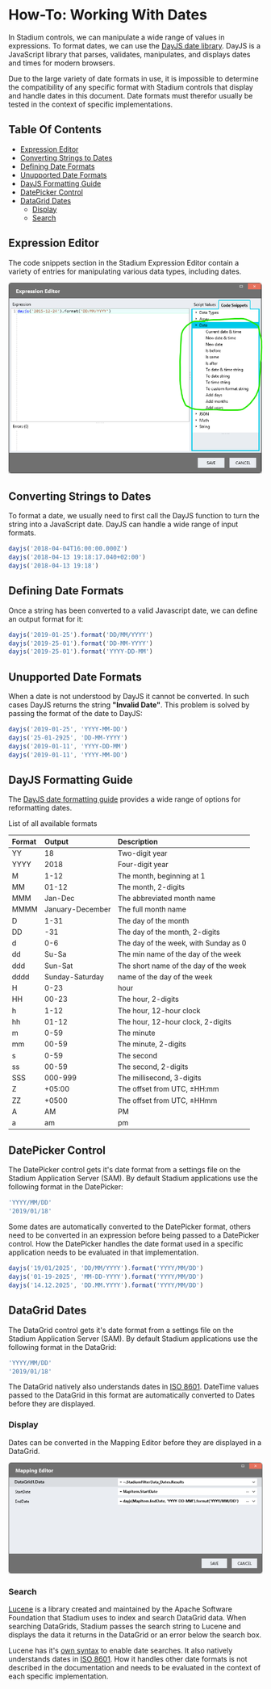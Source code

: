 # How-To: Working With Dates <!-- omit in toc -->

In Stadium controls, we can manipulate a wide range of values in expressions. To format dates, we can use the [DayJS date library](https://day.js.org/en/). DayJS is a JavaScript library that parses, validates, manipulates, and displays dates and times for modern browsers. 

Due to the large variety of date formats in use, it is impossible to determine the compatibility of any specific format with Stadium controls that display and handle dates in this document. Date formats must therefor usually be tested in the context of specific implementations. 

## Table Of Contents <!-- omit in toc -->
- [Expression Editor](#expression-editor)
- [Converting Strings to Dates](#converting-strings-to-dates)
- [Defining Date Formats](#defining-date-formats)
- [Unupported Date Formats](#unupported-date-formats)
- [DayJS Formatting Guide](#dayjs-formatting-guide)
- [DatePicker Control](#datepicker-control)
- [DataGrid Dates](#datagrid-dates)
  - [Display](#display)
  - [Search](#search)

## Expression Editor

The code snippets section in the Stadium Expression Editor contain a variety of entries for manipulating various data types, including dates. 

![](images/ExpressionEditor.png)

## Converting Strings to Dates

To format a date, we usually need to first call the DayJS function to turn the string into a JavaScript date. DayJS can handle a wide range of input formats. 

```javascript
dayjs('2018-04-04T16:00:00.000Z')
dayjs('2018-04-13 19:18:17.040+02:00')
dayjs('2018-04-13 19:18')
```

## Defining Date Formats

Once a string has been converted to a valid Javascript date, we can define an output format for it: 

```javascript
dayjs('2019-01-25').format('DD/MM/YYYY')
dayjs('2019-25-01').format('DD-MM-YYYY')
dayjs('2019-25-01').format('YYYY-DD-MM')
```

## Unupported Date Formats

When a date is not understood by DayJS it cannot be converted. In such cases DayJS returns the string **"Invalid Date"**. This problem is solved by passing the format of the date to DayJS: 

```javascript
dayjs('2019-01-25', 'YYYY-MM-DD')
dayjs('25-01-2925', 'DD-MM-YYYY')
dayjs('2019-01-11', 'YYYY-DD-MM')
dayjs('2019-01-11', 'YYYY-MM-DD')
```

## DayJS Formatting Guide

The [DayJS date formatting guide](https://day.js.org/docs/en/display/format#list-of-all-available-formats) provides a wide range of options for reformatting dates. 

List of all available formats

|Format |	Output |	Description|
| :--- | :------- | :------------ |
|YY |	18 |	Two-digit year|
|YYYY |	2018 |	Four-digit year|
|M |	1-12 |	The month, beginning at 1|
|MM |	01-12 |	The month, 2-digits|
|MMM |	Jan-Dec |	The abbreviated month name|
|MMMM |	January-December |	The full month name|
|D |	1-31 |	The day of the month|
|DD |	-31 |	The day of the month, 2-digits|
|d |	0-6 |	The day of the week, with Sunday as 0|
|dd |	Su-Sa |	The min name of the day of the week|
|ddd |	Sun-Sat |	The short name of the day of the week|
|dddd |	Sunday-Saturday |	 name of the day of the week|
|H |	0-23 |	 hour|
|HH |	00-23 |	The hour, 2-digits|
|h |	1-12 |	The hour, 12-hour clock|
|hh |	01-12 |	The hour, 12-hour clock, 2-digits|
|m |	0-59 |	The minute|
|mm |	00-59 |	The minute, 2-digits|
|s |	0-59 |	The second|
|ss |	00-59 |	The second, 2-digits|
|SSS |	000-999 |	The millisecond, 3-digits|
|Z |	+05:00 |	The offset from UTC, ±HH:mm|
|ZZ |	+0500 |	The offset from UTC, ±HHmm|
|A |	AM |	PM	|
|a |	am |	pm	|

## DatePicker Control

The DatePicker control gets it's date format from a settings file on the Stadium Application Server (SAM). By default Stadium applications use the following format in the DatePicker: 

```javascript
'YYYY/MM/DD'
'2019/01/18'
```

Some dates are automatically converted to the DatePicker format, others need to be converted in an expression before being passed to a DatePicker control. How the DatePicker handles the date format used in a specific application needs to be evaluated in that implementation. 

```javascript
dayjs('19/01/2025', 'DD/MM/YYYY').format('YYYY/MM/DD')
dayjs('01-19-2025', 'MM-DD-YYYY').format('YYYY/MM/DD')
dayjs('14.12.2025', 'DD.MM.YYYY').format('YYYY/MM/DD')
```

## DataGrid Dates

The DataGrid control gets it's date format from a settings file on the Stadium Application Server (SAM). By default Stadium applications use the following format in the DataGrid: 

```javascript
'YYYY/MM/DD'
'2019/01/18'
```

The DataGrid natively also understands dates in [ISO 8601](https://en.wikipedia.org/wiki/ISO_8601). DateTime values passed to the DataGrid in this format are automatically converted to Dates before they are displayed. 

### Display

Dates can be converted in the Mapping Editor before they are displayed in a DataGrid. 

![](images/MappingEditor.png)

### Search

[Lucene](https://lucene.apache.org/core/2_9_4/queryparsersyntax.html) is a library created and maintained by the Apache Software Foundation that Stadium uses to index and search DataGrid data. When searching DataGrids, Stadium passes the search string to Lucene and displays the data it returns in the DataGrid or an error below the search box. 

Lucene has it's [own syntax](https://docs.stadium.software/controls/data-grid-search#dates) to enable date searches. It also natively understands dates in [ISO 8601](https://en.wikipedia.org/wiki/ISO_8601). How it handles other date formats is not described in the documentation and needs to be evaluated in the context of each specific implementation. 